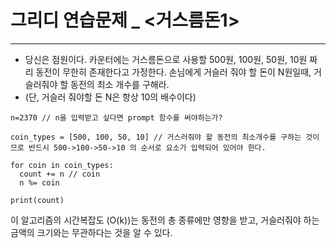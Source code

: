 # 그리디 연습문제 _ <거스름돈1>
-------------
- 당신은 점원이다. 카운터에는 거스름돈으로 사용할 500원, 100원, 50원, 10원 짜리 동전이 무한히 존재한다고 가정한다. 손님에게 거슬러 줘야 할 돈이 N원일때, 거슬러줘야 할 동전의 최소 개수를 구해라.
- (단, 거슬러 줘야할 돈 N은 항상 10의 배수이다)

```
n=2370 // n을 입력받고 싶다면 prompt 함수를 써야하는가?

coin_types = [500, 100, 50, 10] // 거스러줘야 할 동전의 최소개수를 구하는 것이므로 반드시 500->100->50->10 의 순서로 요소가 입력되어 있어야 한다.

for coin in coin_types:
  count += n // coin  
  n %= coin
  
print(count)
```

이 알고리즘의 시간복잡도 (O(k))는 동전의 총 종류에만 영향을 받고, 거슬러줘야 하는 금액의 크기와는 무관하다는 것을 알 수 있다.



